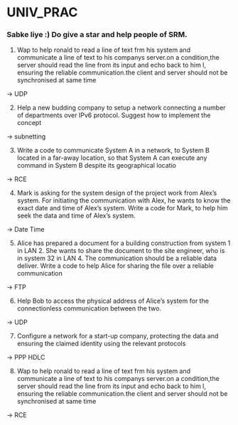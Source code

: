 # UNIV_PRAC

### Sabke liye :) Do give a star and help people of SRM.


1. Wap to help ronald to read a line of text frm his system and communicate a line of text to his companys server.on a condition,the server should read the line from its input and echo back to him l, ensuring the reliable communication.the client and server should not be synchronised at same time

-> UDP

2. Help a new budding company to setup a network connecting a number of departments over IPv6 protocol. Suggest how to implement the concept

-> subnetting 

3. Write a code to communicate System A in a network, to System B located in a far-away location, so that System A can execute any command in System B despite its geographical locatio

-> RCE

4. Mark is asking for the system design of the project work from Alex’s system. For initiating the communication with Alex, he wants to know the exact date and time of Alex’s system. Write a code for Mark, to help him seek the data and time of Alex’s system.

-> Date Time

5. Alice has prepared a document for a building construction from system 1 in LAN 2. She wants to share the document to the site engineer, who is in system 32 in LAN 4. The communication should be a reliable data deliver. Write a code to help Alice for sharing the file over a reliable communication

-> FTP

6. Help Bob to access the physical address of Alice’s system for the connectionless communication between the two.

-> UDP

7. Configure a network for a start-up company, protecting the data and ensuring the claimed identity using the relevant protocols

-> PPP HDLC

8. Wap to help ronald to read a line of text frm his system and communicate a line of text to his companys server.on a condition,the server should read the line from its input and echo back to him l, ensuring the reliable communication.the client and server should not be synchronised at same time

-> RCE
